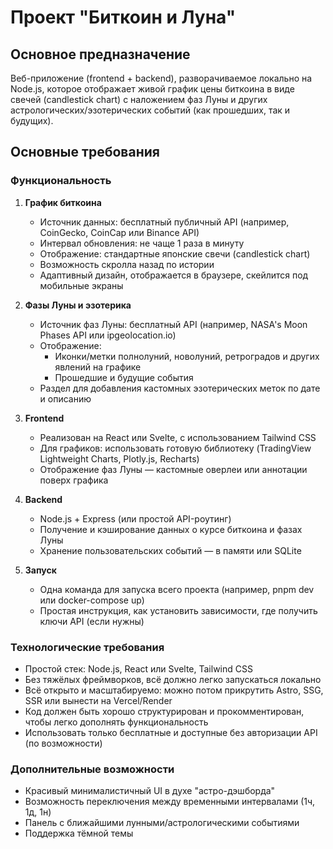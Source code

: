 # Проект "Биткоин и Луна"

## Основное предназначение
Веб-приложение (frontend + backend), разворачиваемое локально на Node.js, которое отображает живой график цены биткоина в виде свечей (candlestick chart) с наложением фаз Луны и других астрологических/эзотерических событий (как прошедших, так и будущих).

## Основные требования

### Функциональность
1. **График биткоина**
   - Источник данных: бесплатный публичный API (например, CoinGecko, CoinCap или Binance API)
   - Интервал обновления: не чаще 1 раза в минуту
   - Отображение: стандартные японские свечи (candlestick chart)
   - Возможность скролла назад по истории
   - Адаптивный дизайн, отображается в браузере, скейлится под мобильные экраны

2. **Фазы Луны и эзотерика**
   - Источник фаз Луны: бесплатный API (например, NASA's Moon Phases API или ipgeolocation.io)
   - Отображение:
     - Иконки/метки полнолуний, новолуний, ретроградов и других явлений на графике
     - Прошедшие и будущие события
   - Раздел для добавления кастомных эзотерических меток по дате и описанию

3. **Frontend**
   - Реализован на React или Svelte, с использованием Tailwind CSS
   - Для графиков: использовать готовую библиотеку (TradingView Lightweight Charts, Plotly.js, Recharts)
   - Отображение фаз Луны — кастомные оверлеи или аннотации поверх графика

4. **Backend**
   - Node.js + Express (или простой API-роутинг)
   - Получение и кэширование данных о курсе биткоина и фазах Луны
   - Хранение пользовательских событий — в памяти или SQLite

5. **Запуск**
   - Одна команда для запуска всего проекта (например, pnpm dev или docker-compose up)
   - Простая инструкция, как установить зависимости, где получить ключи API (если нужны)

### Технологические требования
- Простой стек: Node.js, React или Svelte, Tailwind CSS
- Без тяжёлых фреймворков, всё должно легко запускаться локально
- Всё открыто и масштабируемо: можно потом прикрутить Astro, SSG, SSR или вынести на Vercel/Render
- Код должен быть хорошо структурирован и прокомментирован, чтобы легко дополнять функциональность
- Использовать только бесплатные и доступные без авторизации API (по возможности)

### Дополнительные возможности
- Красивый минималистичный UI в духе "астро-дэшборда"
- Возможность переключения между временными интервалами (1ч, 1д, 1н)
- Панель с ближайшими лунными/астрологическими событиями
- Поддержка тёмной темы 